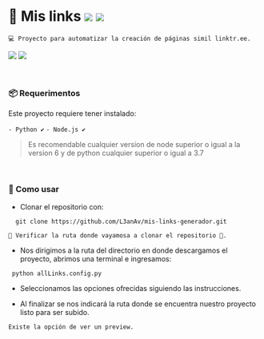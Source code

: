 # 🔗 Mis links ![](https://img.shields.io/badge/version-%C3%BAltima-succes) ![](https://img.shields.io/badge/actualizaciones-en%20proceso-orange) 


`
💻 Proyecto para automatizar la creación de páginas simil linktr.ee.
`

![](https://badgen.net/badge/icon/npm?icon=npm&label) ![](https://badgen.net/badge/icon/terminal?icon=terminal&label) 

<br>

### 📦 Requerimentos

Este proyecto requiere tener instalado:

`- Python ✔`
`- Node.js ✔`

> Es recomendable cualquier version de node superior o igual a la version 6 y de python cualquier superior o igual a 3.7

<br>

### 📃  Como usar


* Clonar el repositorio con:

~~~
  git clone https://github.com/L3anAv/mis-links-generador.git
~~~

`👀 Verificar la ruta donde vayamosa a clonar el repositorio 👀.`

* Nos dirigimos a la ruta del directorio en donde descargamos el proyecto, abrimos una terminal e ingresamos:

~~~
 python allLinks.config.py
~~~

* Seleccionamos las opciones ofrecidas siguiendo las instrucciones.

* Al finalizar se nos indicará la ruta donde se encuentra nuestro proyecto listo para ser subido.

`Existe la opción de ver un preview.`

<br>
